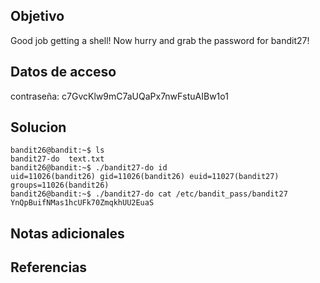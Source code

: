 ## Objetivo
Good job getting a shell! Now hurry and grab the password for bandit27!

## Datos de acceso
contraseña: c7GvcKlw9mC7aUQaPx7nwFstuAIBw1o1

## Solucion
```
bandit26@bandit:~$ ls
bandit27-do  text.txt
bandit26@bandit:~$ ./bandit27-do id
uid=11026(bandit26) gid=11026(bandit26) euid=11027(bandit27) groups=11026(bandit26)
bandit26@bandit:~$ ./bandit27-do cat /etc/bandit_pass/bandit27
YnQpBuifNMas1hcUFk70ZmqkhUU2EuaS
```
## Notas adicionales

## Referencias